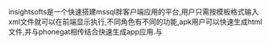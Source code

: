 insightsofts是一个快速搭建mssql胖客户端应用的平台,用户只需按模板格式输入xml文件就可以在前端显示执行,不同角色有不同的功能,apk用户可以快速生成html文件,并与phonegat相传结合快速生成app应用.与

